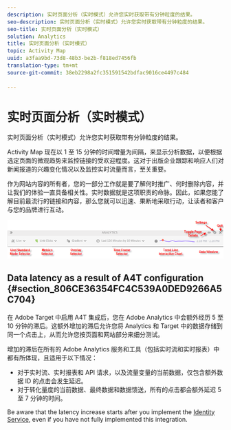 ```yaml
---
description: 实时页面分析（实时模式）允许您实时获取带有分钟粒度的结果。
seo-description: 实时页面分析（实时模式）允许您实时获取带有分钟粒度的结果。
seo-title: 实时页面分析（实时模式）
solution: Analytics
title: 实时页面分析（实时模式）
topic: Activity Map
uuid: a3faa9bd-73d8-48b3-be2b-f818ed7456fb
translation-type: tm+mt
source-git-commit: 38eb2298a2fc351591542bdfac9016ce4497c484

---
```



# 实时页面分析（实时模式）

实时页面分析（实时模式）允许您实时获取带有分钟粒度的结果。

Activity Map 现在以 1 至 15 分钟的时间增量为间隔，来显示分析数据，以便根据选定页面的微观趋势来监控链接的受欢迎程度。这对于出版企业跟踪和响应人们对新闻报道的兴趣变化情况以及监控实时流量而言，至关重要。

作为网站内容的所有者，您的一部分工作就是要了解何时推广、何时删除内容，并让我们的体验一直具备相关性。实时数据就是这项职责的命脉。因此，如果您能了解目前最流行的链接和内容，那么您就可以迅速、果断地采取行动，让读者和客户与您的品牌进行互动。

![](assets/live_mode.png)

<!-- 

Describe what you can do with the feature: - what is the data shown? why do I see trend lines everywhere? how do I choose a period in the trend? what do the overlays represent in live mode? how do you compute the gainers and losers overlays? what is the auto update mode?

 -->

## Data latency as a result of A4T configuration {#section_806CE36354FC4C539A0DED9266A5C704}

在 Adobe Target 中启用 A4T 集成后，您在 Adobe Analytics 中会额外经历 5 至 10 分钟的滞后。这额外增加的滞后允许您将 Analytics 和 Target 中的数据存储到同一个点击上，从而允许您按页面和网站部分来细分测试。

增加的滞后在所有的 Adobe Analytics 服务和工具（包括实时流和实时报表）中都有所体现，且适用于以下情况：

* 对于实时流、实时报表和 API 请求，以及流量变量的当前数据，仅包含额外数据 ID 的点击会发生延迟。
* 对于转化量度的当前数据、最终数据和数据馈送，所有的点击都会额外延迟 5 至 7 分钟的时间。

Be aware that the latency increase starts after you implement the [Identity Service](https://marketing.adobe.com/resources/help/en_US/mcvid/), even if you have not fully implemented this integration.
